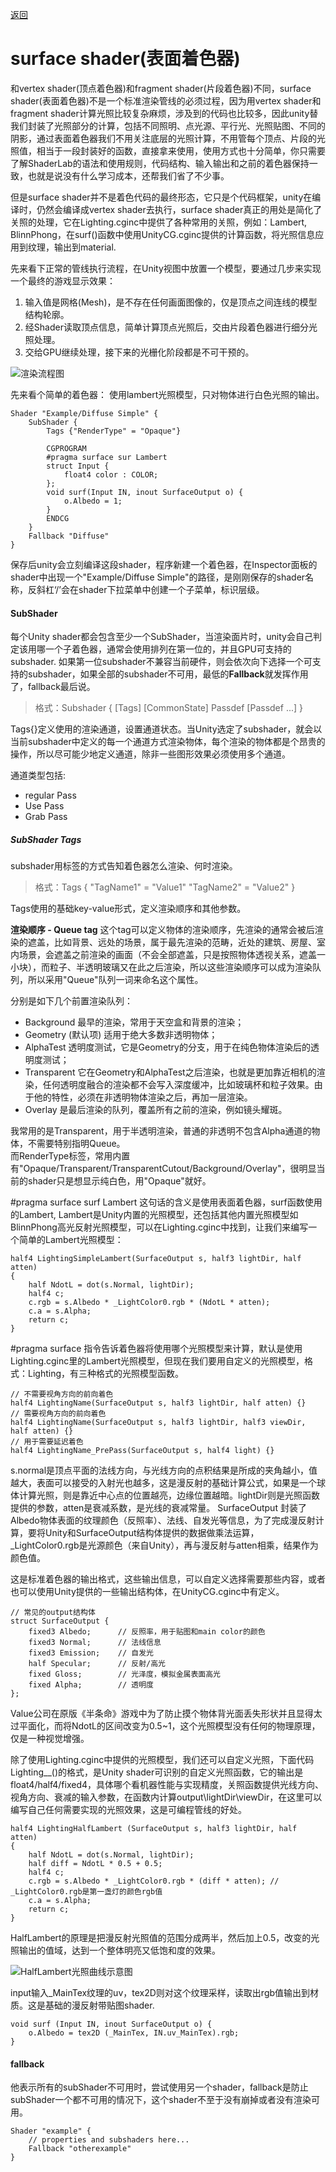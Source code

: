 [返回](index.md)

# surface shader(表面着色器)

和vertex shader(顶点着色器)和fragment shader(片段着色器)不同，surface shader(表面着色器)不是一个标准渲染管线的必须过程，因为用vertex shader和fragment shader计算光照比较复杂麻烦，涉及到的代码也比较多，因此unity替我们封装了光照部分的计算，包括不同照明、点光源、平行光、光照贴图、不同的阴影，通过表面着色器我们不用关注底层的光照计算，不用管每个顶点、片段的光照值，相当于一段封装好的函数，直接拿来使用，使用方式也十分简单，你只需要了解ShaderLab的语法和使用规则，代码结构、输入输出和之前的着色器保持一致，也就是说没有什么学习成本，还帮我们省了不少事。  

但是surface shader并不是着色代码的最终形态，它只是个代码框架，unity在编译时，仍然会编译成vertex shader去执行，surface shader真正的用处是简化了关照的处理，它在Lighting.cginc中提供了各种常用的关照，例如：Lambert, BlinnPhong，在surf()函数中使用UnityCG.cginc提供的计算函数，将光照信息应用到纹理，输出到material.

先来看下正常的管线执行流程，在Unity视图中放置一个模型，要通过几步来实现一个最终的游戏显示效果：  
1. 输入值是网格(Mesh)，是不存在任何画面图像的，仅是顶点之间连线的模型结构轮廓。
2. 经Shader读取顶点信息，简单计算顶点光照后，交由片段着色器进行细分光照处理。
3. 交给GPU继续处理，接下来的光栅化阶段都是不可干预的。


![渲染流程图](http://game.ceeger.com/forum/attachment/thumb/1305/thread/2_3106_7d01f3c9ec55e5d.png)


先来看个简单的着色器：
使用lambert光照模型，只对物体进行白色光照的输出。
```
Shader "Example/Diffuse Simple" {
	SubShader {
		Tags {"RenderType" = "Opaque"}

		CGPROGRAM
		#pragma surface sur Lambert
		struct Input {
			float4 color : COLOR;
		};
		void surf(Input IN, inout SurfaceOutput o) {
			o.Albedo = 1;
		}
		ENDCG
	}
	Fallback "Diffuse"
}
```
保存后unity会立刻编译这段shader，程序新建一个着色器，在Inspector面板的shader中出现一个"Example/Diffuse Simple"的路径，是刚刚保存的shader名称，反斜杠‘/’会在shader下拉菜单中创建一个子菜单，标识层级。  


#### SubShader
每个Unity shader都会包含至少一个SubShader，当渲染面片时，unity会自己判定该用哪一个子着色器，通常会使用排列在第一位的，并且GPU可支持的subshader. 如果第一位subshader不兼容当前硬件，则会依次向下选择一个可支持的subshader，如果全部的subshader不可用，最低的**Fallback**就发挥作用了，fallback最后说。

> 格式：Subshader { [Tags] [CommonState] Passdef [Passdef ...] }  

Tags{}定义使用的渲染通道，设置通道状态。当Unity选定了subshader，就会以当前subshader中定义的每一个通道方式渲染物体，每个渲染的物体都是个昂贵的操作，所以尽可能少地定义通道，除非一些图形效果必须使用多个通道。  

通道类型包括:  
 - regular Pass
 - Use Pass
 - Grab Pass


##### SubShader Tags
subshader用标签的方式告知着色器怎么渲染、何时渲染。

> 格式：Tags { "TagName1" = "Value1" "TagName2" = "Value2" }

 Tags使用的基础key-value形式，定义渲染顺序和其他参数。  

**渲染顺序 - Queue tag**
这个tag可以定义物体的渲染顺序，先渲染的通常会被后渲染的遮盖，比如背景、远处的场景，属于最先渲染的范畴，近处的建筑、房屋、室内场景，会遮盖之前渲染的画面（不会全部遮盖，只是按照物体透视关系，遮盖一小块），而粒子、半透明玻璃又在此之后渲染，所以这些渲染顺序可以成为渲染队列，所以采用"Queue"队列一词来命名这个属性。 

分别是如下几个前置渲染队列：
* Background 最早的渲染，常用于天空盒和背景的渲染；
* Geometry (默认项) 适用于绝大多数非透明物体；
* AlphaTest 透明度测试，它是Geometry的分支，用于在纯色物体渲染后的透明度测试；
* Transparent 它在Geometry和AlphaTest之后渲染，也就是更加靠近相机的渲染，任何透明度融合的渲染都不会写入深度缓冲，比如玻璃杯和粒子效果。由于他的特性，必须在非透明物体渲染之后，再加一层渲染。
* Overlay 是最后渲染的队列，覆盖所有之前的渲染，例如镜头耀斑。

我常用的是Transparent，用于半透明渲染，普通的非透明不包含Alpha通道的物体，不需要特别指明Queue。  
而RenderType标签，常用内置有"Opaque/Transparent/TransparentCutout/Background/Overlay"，很明显当前的shader只是想显示纯白色，用"Opaque"就好。  


#pragma surface surf Lambert
这句话的含义是使用表面着色器，surf函数使用的Lambert, Lambert是Unity内置的光照模型，还包括其他内置光照模型如BlinnPhong高光反射光照模型，可以在Lighting.cginc中找到，让我们来编写一个简单的Lambert光照模型：
```
half4 LightingSimpleLambert(SurfaceOutput s, half3 lightDir, half atten)
{
	half NdotL = dot(s.Normal, lightDir);
	half4 c;
	c.rgb = s.Albedo * _LightColor0.rgb * (NdotL * atten);
	c.a = s.Alpha;
	return c;
}
```
#pragma surface 指令告诉着色器将使用哪个光照模型来计算，默认是使用Lighting.cginc里的Lambert光照模型，但现在我们要用自定义的光照模型，格式：Lighting<Name>，有三种格式的光照模型函数。
```
// 不需要视角方向的前向着色
half4 LightingName(SurfaceOutput s, half3 lightDir, half atten) {}
// 需要视角方向的前向着色
half4 LightingName(SurfaceOutput s, half3 lightDir, half3 viewDir, half atten) {}
// 用于需要延迟着色
half4 LightingName_PrePass(SurfaceOutput s, half4 light) {}
```

s.normal是顶点平面的法线方向，与光线方向的点积结果是所成的夹角越小，值越大，表面可以接受的入射光也越多，这是漫反射的基础计算公式，如果是一个球体计算光照，则是靠近中心点的位置越亮，边缘位置越暗。lightDir则是光照函数提供的参数，atten是衰减系数，是光线的衰减常量。
SurfaceOutput 封装了Albedo物体表面的纹理颜色（反照率）、法线、自发光等信息，为了完成漫反射计算，要将Unity和SurfaceOutput结构体提供的数据做乘法运算，_LightColor0.rgb是光源颜色（来自Unity），再与漫反射与atten相乘，结果作为颜色值。


这是标准着色器的输出格式，这些输出信息，可以自定义选择需要那些内容，或者也可以使用Unity提供的一些输出结构体，在UnityCG.cginc中有定义。
```
// 常见的output结构体
struct SurfaceOutput {
	fixed3 Albedo;		// 反照率，用于贴图和main color的颜色
	fixed3 Normal;		// 法线信息
	fixed3 Emission;	// 自发光
	half Specular;		// 反射/高光
	fixed Gloss;		// 光泽度，模拟金属表面高光
	fixed Alpha;		// 透明度
};
```

Value公司在原版《半条命》游戏中为了防止摸个物体背光面丢失形状并且显得太过平面化，而将NdotL的区间改变为0.5~1，这个光照模型没有任何的物理原理，仅是一种视觉增强。

除了使用Lighting.cginc中提供的光照模型，我们还可以自定义光照，下面代码Lighting__()的格式，是Unity shader可识别的自定义光照函数，它的输出是float4/half4/fixed4，具体哪个看机器性能与实现精度，关照函数提供光线方向、视角方向、衰减的输入参数，在函数内计算output\lightDir\viewDir，在这里可以编写自己任何需要实现的光照效果，这是可编程管线的好处。

```
half4 LightingHalfLambert (SurfaceOutput s, half3 lightDir, half atten)
{
	half NdotL = dot(s.Normal, lightDir);
	half diff = NdotL * 0.5 + 0.5;
	half4 c;
	c.rgb = s.Albedo * _LightColor0.rgb * (diff * atten); // _LightColor0.rgb是第一盏灯的颜色rgb值
	c.a = s.Alpha;
	return c;
}
```
HalfLambert的原理是把漫反射光照值的范围分成两半，然后加上0.5，改变的光照输出的值域，达到一个整体明亮又低饱和度的效果。  

![HalfLambert光照曲线示意图](https://picabstract-preview-ftn.weiyun.com:8443/ftn_pic_abs_v2/46e43bbdad3b259e0e64bd703c63929b1d9ffb3faa963797a104ee760c3ed2db7153e89febb41d71f60d9248365cb3aa?pictype=scale&from=30113&version=2.0.0.2&uin=287874300&fname=half_lambert.png&size=1024)


input输入_MainTex纹理的uv，tex2D则对这个纹理采样，读取出rgb值输出到材质。这是基础的漫反射带贴图shader.
```
void surf (Input IN, inout SurfaceOutput o) {
	o.Albedo = tex2D (_MainTex, IN.uv_MainTex).rgb;
}
```


#### fallback
他表示所有的subShader不可用时，尝试使用另一个shader，fallback是防止subShader一个都不可用的情况下，这个shader不至于没有崩掉或者没有渲染可用。

```
Shader "example" {
	// properties and subshaders here...
	Fallback "otherexample"
}
```